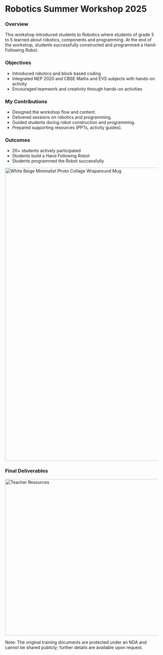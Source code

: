 # Robotics Summer Workshop 2025
### Overview
This workshop introduced students to Robotics where students of grade 3 to 5 learned about robotics, components and programming. At the end of the workshop, students successfully constructed and programmed a Hand-Following Robot.
### Objectives
- Introduced robotics and block based coding
- Integrated NEP 2020 and CBSE Maths and EVS subjects with hands-on activity
- Encouraged teamwork and creativity through hands-on activities
### My Contributions
- Designed the workshop flow and content.
- Delivered sessions on robotics and programming.
- Guided students during robot construction and programming.
- Prepared supporting resources (PPTs, activity guides).
### Outcomes 
- 20+ students actively participated
- Students build a Hand Following Robot
- Students programmed the Robot successfully

<img width="2000" height="965" alt="White Beige Minimalist Photo Collage Wraparound Mug" src="https://github.com/user-attachments/assets/18c3d9d5-2093-4514-87ac-8f1dc0635245" />

### Final Deliverables

<img width="582" height="515" alt="Teacher Resources" src="https://github.com/user-attachments/assets/2be08722-ff62-4e70-b579-4952e735fe0f" />

Note: The original training documents are protected under an NDA and cannot be shared publicly; further details are available upon request.
